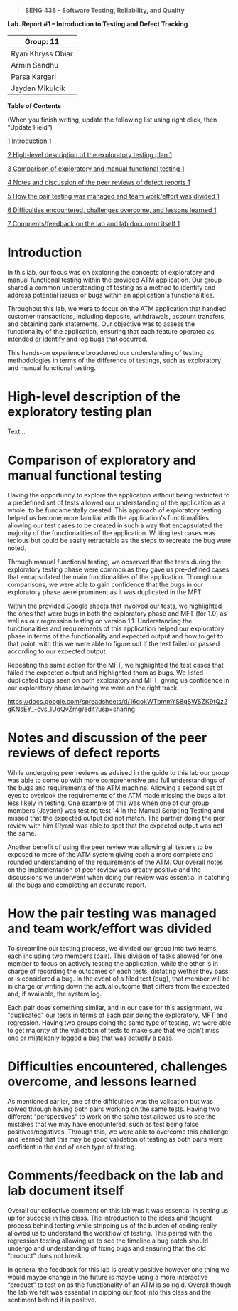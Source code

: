 >   **SENG 438 - Software Testing, Reliability, and Quality**

**Lab. Report \#1 – Introduction to Testing and Defect Tracking**

| Group:  11      |
|-----------------|
|Ryan Khryss Obiar|   
|Armin Sandhu     |   
|Parsa Kargari    |   
|Jayden Mikulcik  |  


**Table of Contents**

(When you finish writing, update the following list using right click, then
“Update Field”)

[1 Introduction	1](#_Toc439194677)

[2 High-level description of the exploratory testing plan	1](#_Toc439194678)

[3 Comparison of exploratory and manual functional testing	1](#_Toc439194679)

[4 Notes and discussion of the peer reviews of defect reports	1](#_Toc439194680)

[5 How the pair testing was managed and team work/effort was divided	1](#_Toc439194681)

[6 Difficulties encountered, challenges overcome, and lessons learned	1](#_Toc439194682)

[7 Comments/feedback on the lab and lab document itself	1](#_Toc439194683)

# Introduction
In this lab, our focus was on exploring the concepts of exploratory and manual functional testing within the provided ATM application. Our group shared a common understanding of testing as a method to identify and address potential issues or bugs within an application's functionalities. 

Throughout this lab, we were to focus on the ATM application that handled customer transactions, including deposits, withdrawals, account transfers, and obtaining bank statements. Our objective was to assess the functionality of the application, ensuring that each feature operated as intended or identify and log bugs that occurred.

This hands-on experience broadened our understanding of testing methodologies in terms of the difference of testings, such as exploratory and manual functional testing.

# High-level description of the exploratory testing plan

Text…

# Comparison of exploratory and manual functional testing

Having the opportunity to explore the application without being restricted to a predefined set of tests allowed our understanding of the application as a whole, to be fundamentally created. This approach of exploratory testing helped us become more familiar with the application's functionalities allowing our test cases to be created in such a way that encapsulated the majority of the functionalities of the application. Writing test cases was tedious but could be easily retractable as the steps to recreate the bug were noted.

Through manual functional testing, we observed that the tests during the exploratory testing phase were common as they gave us pre-defined cases that encapsulated the main functionalities of the application. Through our comparisons, we were able to gain confidence that the bugs in our exploratory phase were prominent as it was duplicated in the MFT.

Within the provided Google sheets that involved our tests, we highlighted the ones that were bugs in both the exploratory phase and MFT (for 1.0) as well as our regression testing on version 1.1. Understanding the functionalities and requirements of this application helped our exploratory phase in terms of the functionality and expected output and how to get to that point, with this we were able to figure out if the test failed or passed according to our expected output. 

Repeating the same action for the MFT, we highlighted the test cases that failed the expected output and highlighted them as bugs. We listed duplicated bugs seen on both exploratory and MFT, giving us confidence in our exploratory phase knowing we were on the right track. 

https://docs.google.com/spreadsheets/d/16qokWTbmmYS8qSWSZK9tQz2gKNsEY_-cvs_1UqQvZmg/edit?usp=sharing 

# Notes and discussion of the peer reviews of defect reports

  While undergoing peer reviews as advised in the guide to this lab our group was able to come up with more comprehensive and full understandings of the bugs and requirements of the ATM machine. Allowing a second set of eyes to overlook the requirements of the ATM made missing the bugs a lot less likely in testing. One example of this was when one of our group members (Jayden) was testing test 14 in the Manual Scripting Testing and missed that the expected output did not match. The partner doing the pier review with him (Ryan) was able to spot that the expected output was not the same. 

  Another benefit of using the peer review was allowing all testers to be exposed to more of the ATM system giving each a more complete and rounded understanding of the requirements of the ATM. Our overall notes on the implementation of peer review was greatly positive and the discussions we underwent when doing our review was essential in catching all the bugs and completing an accurate report. 

# How the pair testing was managed and team work/effort was divided 

To streamline our testing process, we divided our group into two teams, each including two members (pair). This division of tasks allowed for one member to focus on actively testing the application, while the other is in charge of recording the outcomes of each tests, dictating wether they pass or is considered a bug. In the event of a filed test (bug), that member will be in charge or writing down the actual outcome that differs from the expected and, if available, the system log. 

Each pair does something similar, and in our case for this assignment, we "duplicated" our tests in terms of each pair doing the exploratory, MFT and regression. Having two groups doing the same type of testing, we were able to get majority of the validation of tests to make sure that we didn't miss one or mistakenly logged a bug that was actually a pass. 

# Difficulties encountered, challenges overcome, and lessons learned

As mentioned earlier, one of the difficulties was the validation but was solved through having both pairs working on the same tests. Having two different "perspectives" to work on the same test allowed us to see the mistakes that we may have encountered, such as test being false positives/negatives. Through this, we were able to overcome this challenge and learned that this may be good validation of testing as both pairs were confident in the end of each type of testing. 

# Comments/feedback on the lab and lab document itself

Overall our collective comment on this lab was it was essential in setting us up for success in this class. The introduction to the ideas and thought process behind testing while stripping us of the burden of coding really allowed us to understand the workflow of testing. This paired with the regression testing allowing us to see the timeline a bug patch should undergo and understanding of fixing bugs and ensuring that the old “product” does not break.

In general the feedback for this lab is greatly positive however one thing we would maybe change in the future is maybe using a more interactive “product” to test on as the functionality of an ATM is so rigid. Overall though the lab we felt was essential in dipping our foot into this class and the sentiment behind it is positive. 

